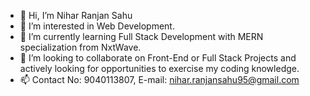 - 👋 Hi, I’m Nihar Ranjan Sahu
- 👀 I’m interested in Web Development.
- 🌱 I’m currently learning Full Stack Development with MERN specialization from NxtWave.
- 💞️ I’m looking to collaborate on Front-End or Full Stack Projects and actively looking for opportunities to exercise my coding knowledge.
- 📫 Contact No: 9040113807, E-mail: nihar.ranjansahu95@gmail.com
